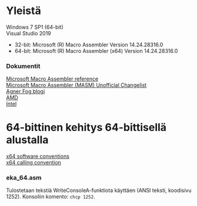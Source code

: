# Yleistä

Windows 7 SP1 (64-bit)  
Visual Studio 2019  
   * 32-bit: Microsoft (R) Macro Assembler Version 14.24.28316.0
   * 64-bit: Microsoft (R) Macro Assembler (x64) Version 14.24.28316.0


### Dokumentit  

[Microsoft Macro Assembler reference](https://docs.microsoft.com/en-us/cpp/assembler/masm/microsoft-macro-assembler-reference)  
[Microsoft Macro Assembler (MASM) Unofficial Changelist](http://bytepointer.com/masm/index.htm)  
[Agner Fog blogi](https://www.agner.org/optimize/)  
[AMD](https://www.amd.com/en/support/tech-docs)  
[Intel](https://software.intel.com/en-us/articles/intel-sdm)  

# 64-bittinen kehitys 64-bittisellä alustalla

[x64 software conventions](https://docs.microsoft.com/en-us/cpp/build/x64-software-conventions)  
[x64 calling convention](https://docs.microsoft.com/en-us/cpp/build/x64-calling-convention)  

### eka_64.asm

Tulostetaan tekstiä WriteConsoleA-funktiota käyttäen (ANSI teksti, koodisivu 1252). Konsoliin komento: ```chcp 1252```.
